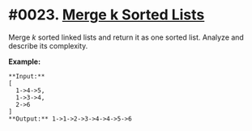 # #0023. [Merge k Sorted Lists](https://leetcode.com/problems/merge-k-sorted-lists/description/) 

Merge _k_ sorted linked lists and return it as one sorted list. Analyze and describe its complexity.

**Example:**
    
    
    
    **Input:**
    [
      1->4->5,
      1->3->4,
      2->6
    ]
    **Output:** 1->1->2->3->4->4->5->6